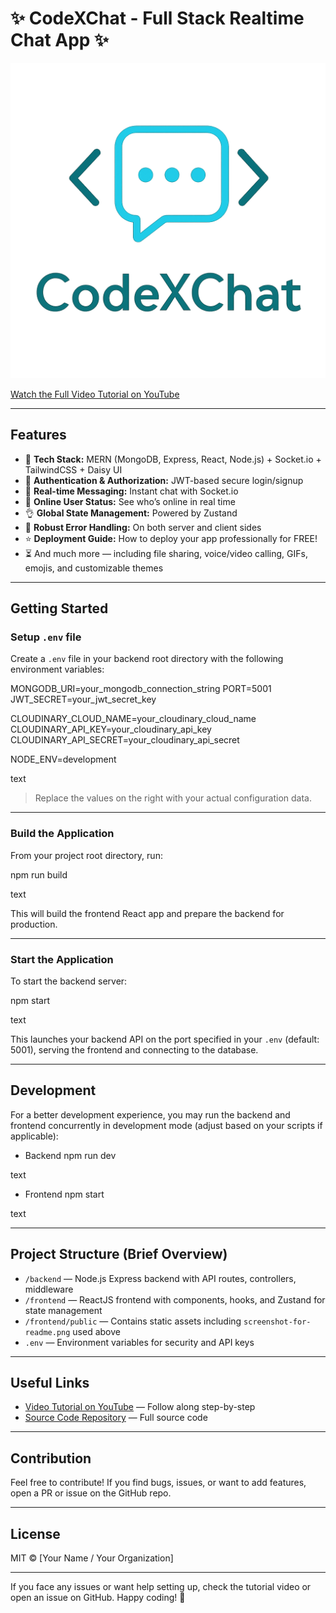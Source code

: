 # ✨ CodeXChat - Full Stack Realtime Chat App ✨

![Demo App](/frontend/public/generated-image.png)

[Watch the Full Video Tutorial on YouTube](https://youtu.be/ntKkVrQqBYY)

---

## Features

- 🌟 **Tech Stack:** MERN (MongoDB, Express, React, Node.js) + Socket.io + TailwindCSS + Daisy UI  
- 🎃 **Authentication & Authorization:** JWT-based secure login/signup  
- 👾 **Real-time Messaging:** Instant chat with Socket.io  
- 🚀 **Online User Status:** See who’s online in real time  
- 👌 **Global State Management:** Powered by Zustand  
- 🐞 **Robust Error Handling:** On both server and client sides  
- ⭐ **Deployment Guide:** How to deploy your app professionally for FREE!  
- ⏳ And much more — including file sharing, voice/video calling, GIFs, emojis, and customizable themes  

---

## Getting Started

### Setup `.env` file

Create a `.env` file in your backend root directory with the following environment variables:

MONGODB_URI=your_mongodb_connection_string
PORT=5001
JWT_SECRET=your_jwt_secret_key

CLOUDINARY_CLOUD_NAME=your_cloudinary_cloud_name
CLOUDINARY_API_KEY=your_cloudinary_api_key
CLOUDINARY_API_SECRET=your_cloudinary_api_secret

NODE_ENV=development

text

> Replace the values on the right with your actual configuration data.

---

### Build the Application

From your project root directory, run:

npm run build

text

This will build the frontend React app and prepare the backend for production.

---

### Start the Application

To start the backend server:

npm start

text

This launches your backend API on the port specified in your `.env` (default: 5001), serving the frontend and connecting to the database.

---

## Development

For a better development experience, you may run the backend and frontend concurrently in development mode (adjust based on your scripts if applicable):

- Backend
npm run dev

text

- Frontend
npm start

text

---

## Project Structure (Brief Overview)

- `/backend` — Node.js Express backend with API routes, controllers, middleware  
- `/frontend` — ReactJS frontend with components, hooks, and Zustand for state management  
- `/frontend/public` — Contains static assets including `screenshot-for-readme.png` used above  
- `.env` — Environment variables for security and API keys

---

## Useful Links

- [Video Tutorial on YouTube](https://youtu.be/ntKkVrQqBYY) — Follow along step-by-step  
- [Source Code Repository](https://github.com/jayakrishna5242/CodeXChat) — Full source code  

---

## Contribution

Feel free to contribute! If you find bugs, issues, or want to add features, open a PR or issue on the GitHub repo.

---

## License

MIT © [Your Name / Your Organization]

---

If you face any issues or want help setting up, check the tutorial video or open an issue on GitHub. Happy coding! 🚀